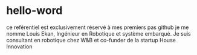 # hello-word
ce reférentiel est exclusivement réservé à mes premiers pas github
je me nomme Louis Ekan, Ingénieur en Robotique et système embarqué. Je suis consultant en robotique chez W&B et co-funder de la startup House Innovation
